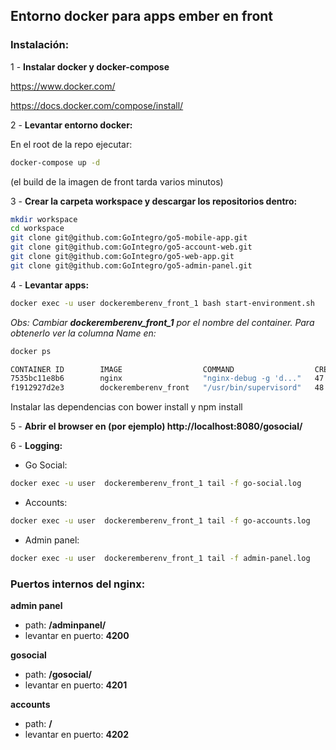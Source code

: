 ## Entorno docker para apps ember en front

### Instalación:
1 - **Instalar docker y docker-compose**

https://www.docker.com/

https://docs.docker.com/compose/install/

2 - **Levantar entorno docker:**

En el root de la repo ejecutar:

```bash
docker-compose up -d
```

(el build de la imagen de front tarda varios minutos)

3 - **Crear la carpeta workspace y descargar los repositorios dentro:**

```bash
mkdir workspace
cd workspace
git clone git@github.com:GoIntegro/go5-mobile-app.git
git clone git@github.com:GoIntegro/go5-account-web.git
git clone git@github.com:GoIntegro/go5-web-app.git
git clone git@github.com:GoIntegro/go5-admin-panel.git
```
4 - **Levantar apps:**
```bash
docker exec -u user dockeremberenv_front_1 bash start-environment.sh
```
*Obs: Cambiar __**dockeremberenv_front_1**__ por el nombre del container.
Para obtenerlo ver la columna Name en:*

```bash
docker ps

CONTAINER ID        IMAGE                  COMMAND                  CREATED             STATUS              PORTS                                                                                                             NAMES
7535bc11e8b6        nginx                  "nginx-debug -g 'd..."   47 minutes ago      Up 47 minutes       80/tcp, 443/tcp, 0.0.0.0:8080->8080/tcp                                                                           dockeremberenv_nginx_1
f1912927d2e3        dockeremberenv_front   "/usr/bin/supervisord"   48 minutes ago      Up 47 minutes       0.0.0.0:49153-49155->49153-49155/tcp, 0.0.0.0:32791->4200/tcp, 0.0.0.0:32790->4201/tcp, 0.0.0.0:32789->4202/tcp   dockeremberenv_front_1

```
Instalar las dependencias con bower install y npm install

5 - **Abrir el browser en (por ejemplo) http://localhost:8080/gosocial/**

6 - **Logging:**
- Go Social:
```bash
docker exec -u user  dockeremberenv_front_1 tail -f go-social.log
```
- Accounts:
```bash
docker exec -u user  dockeremberenv_front_1 tail -f go-accounts.log
```
- Admin panel:
```bash
docker exec -u user  dockeremberenv_front_1 tail -f admin-panel.log
```

### Puertos internos del nginx:
    
__**admin panel**__
- path: **/adminpanel/**
- levantar en puerto: **4200**
  
__**gosocial**__
- path: **/gosocial/**
- levantar en puerto: **4201**

__**accounts**__
- path: **/**
- levantar en puerto: **4202**

